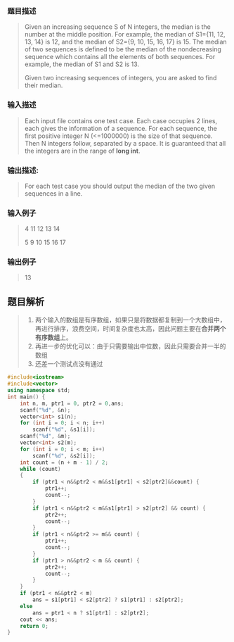### 题目描述

> Given an increasing sequence S of N integers, the median is the number at the middle position. For example, the median of S1={11, 12, 13, 14} is 12, and the median of S2={9, 10, 15, 16, 17} is 15. The median of two sequences is defined to be the median of the nondecreasing sequence which contains all the elements of both sequences. For example, the median of S1 and S2 is 13.
>
> Given two increasing sequences of integers, you are asked to find their median.

### 输入描述

> Each input file contains one test case. Each case occupies 2 lines, each gives the information of a sequence. For each sequence, the first positive integer N (<=1000000) is the size of that sequence. Then N integers follow, separated by a space. It is guaranteed that all the integers are in the range of **long int**.

### 输出描述:
> For each test case you should output the median of the two given sequences in a line.

### 输入例子
> 4 11 12 13 14
> 
> 5 9 10 15 16 17

### 输出例子
> 13



## 题目解析
>1. 两个输入的数组是有序数组，如果只是将数据都复制到一个大数组中，再进行排序，浪费空间，时间复杂度也太高，因此问题主要在**合并两个有序数组**上。
>2. 再进一步的优化可以：由于只需要输出中位数，因此只需要合并一半的数组
>3. 还差一个测试点没有通过

```C++
#include<iostream>
#include<vector>
using namespace std;
int main() {
	int n, m, ptr1 = 0, ptr2 = 0,ans;
	scanf("%d", &n);
	vector<int> s1(n);
	for (int i = 0; i < n; i++)
		scanf("%d", &s1[i]);
	scanf("%d", &m);
	vector<int> s2(m);
	for (int i = 0; i < m; i++) 
		scanf("%d", &s2[i]);
	int count = (n + m - 1) / 2;
	while (count)
	{
		if (ptr1 < n&&ptr2 < m&&s1[ptr1] < s2[ptr2]&&count) {
			ptr1++;
			count--;
		}
		if (ptr1 < n&&ptr2 < m&&s1[ptr1] > s2[ptr2] && count) {
			ptr2++;
			count--;
		}
		if (ptr1 < n&&ptr2 >= m&& count) {
			ptr1++;
			count--;
		}
		if (ptr1 > n&&ptr2 < m && count) {
			ptr2++;
			count--;
		}
	}
	if (ptr1 < n&&ptr2 < m)
		ans = s1[ptr1] < s2[ptr2] ? s1[ptr1] : s2[ptr2];
	else
		ans = ptr1 < n ? s1[ptr1] : s2[ptr2];
	cout << ans;
	return 0;
}
```